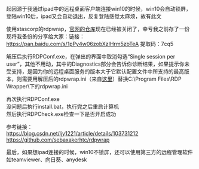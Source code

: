 起因源于我通过ipad中的远程桌面客户端连接win10的时候，win10会自动锁屏，登陆win10后，ipad又会自动退出，反复登陆感觉太麻烦，故有此文  

使用stascorp的rdpwrap，[官网的仓库](https://github.com/stascorp/rdpwrap/)现在已经被关闭了，幸亏我之前存了一份  
现将我备份的分享给大家：链接：https://pan.baidu.com/s/1pPy4w06zobXzIHrm5zbTeA 提取码：7cq5   

解压后执行RDPConf.exe，在弹出的界面中取消勾选“Single session per user”，其他不用动，其中的Diagnostics部分会告诉你诊断结果，如果提示你未受支持，是因为你的远程桌面服务的版本大于它默认配置文件中所支持的最高版本，则需要用解压后的rdpwrap.ini（来自[这里](https://github.com/sebaxakerhtc/rdpwrap)）替换C:\Program Files\RDP Wrapper\下的rdpwrap.ini  

再次执行RDPConf.exe  
没问题后执行install.bat，执行完之后重启计算机  
然后执行RDPCheck.exe检查一下是否开启成功  

参考链接：  
https://blog.csdn.net/ljy1221/article/details/103731212  
https://github.com/sebaxakerhtc/rdpwrap  

最后，如果想ipad连接的时候，win10不锁屏，还可以使用第三方的远程管理软件如teamviewer、向日葵、anydesk  
